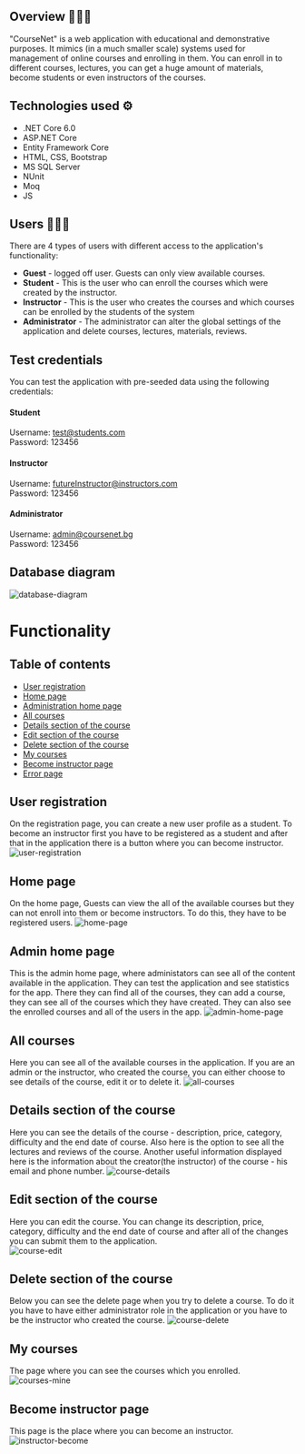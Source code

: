 ## Overview 👨🏻‍💻

"CourseNet" is a web application with educational and demonstrative purposes. It mimics (in a much smaller scale) systems used for management of online courses and enrolling in them. You can enroll in to different courses, lectures, you can get a huge amount of materials, become students or even instructors of the courses.

   ## Technologies used ⚙️
<ul>
  <li>.NET Core 6.0</li>
  <li>ASP.NET Core</li>
  <li>Entity Framework Core</li>
  <li>HTML, CSS, Bootstrap</li>
  <li>MS SQL Server</li>
  <li>NUnit</li>
  <li>Moq</li>
  <li>JS</li>
</ul>

## Users 🧑‍🤝‍🧑
There are 4 types of users with different access to the application's functionality:

<ul>
  <li>
    <b>Guest</b> - logged off user. Guests can only view available courses. 
  </li>
  <li>
    <b>Student</b> - This is the user who can enroll the courses which were created by the instructor.
  </li>
  <li>
    <b>Instructor</b> - This is the user who creates the courses and which courses can be enrolled by the students of the system
  </li>
  <li>
    <b>Administrator</b> - The administrator can alter the global settings of the application and delete courses, lectures, materials, reviews.
  </li>
</ul>

## Test credentials
You can test the application with pre-seeded data using the following credentials:

#### Student
Username: test@students.com </br>
Password: 123456

#### Instructor
Username: futureInstructor@instructors.com </br>
Password: 123456

#### Administrator
Username: admin@coursenet.bg</br>
Password: 123456

## Database diagram

![database-diagram](https://github.com/vbukoev/CourseNet/assets/105813259/90122816-5ccb-45fc-bd4f-4472e04819aa)

# Functionality

## Table of contents
<ul>
  <li>
    <a href="#user-registration">User registration</a>
  </li>
  <li>
    <a href="#home-page">Home page</a>
  </li>
  <li>
    <a href="#admin-home-page">Administration home page</a>
  </li>
  <li>
    <a href="#all-courses">All courses</a>
  </li>
  <li>
    <a href="#details-section-of-the-course">Details section of the course</a>
  </li>
  <li>
    <a href="#edit-section-of-the-course">Edit section of the course</a>
  </li>
  <li>
    <a href="#delete-section-of-the-course">Delete section of the course</a>
  </li>
    <li>
    <a href="#my-courses">My courses</a>
  </li>
    <li>
    <a href="#become-instructor-page">Become instructor page</a>
  </li>
  <li>
    <a href="#error-page">Error page</a>
  </li>
</ul>

## User registration
On the registration page, you can create a new user profile as a student. To become an instructor first you have to be registered as a student and after that in the application there is a button where you can become instructor.
![user-registration](https://github.com/vbukoev/CourseNet/assets/105813259/2e047b95-3990-4727-aeb5-51d0492509f7)

## Home page
On the home page, Guests can view the all of the available courses but they can not enroll into them or become instructors. To do this, they have to be registered users.
![home-page](https://github.com/vbukoev/CourseNet/assets/105813259/d90d803a-457d-4362-9c83-84ce19112e8b)

## Admin home page
This is the admin home page, where administators can see all of the content available in the application. They can test the application and see statistics for the app. There they can find all of the courses, they can add a course, they can see all of the courses which they have created. They can also see the enrolled courses and all of the users in the app.
![admin-home-page](https://github.com/vbukoev/CourseNet/assets/105813259/25699a04-7dfc-4afe-92b8-6cc0b30a685e)

## All courses
Here you can see all of the available courses in the application. If you are an admin or the instructor, who created the course, you can either choose to see details of the course, edit it or to delete it. 
![all-courses](https://github.com/vbukoev/CourseNet/assets/105813259/7eb25df1-3392-442b-8071-8a5aa9713705)

## Details section of the course
Here you can see the details of the course - description, price, category, difficulty and the end date of course. Also here is the option to see all the lectures and reviews of the course. Another useful information displayed here is the information about the creator(the instructor) of the course - his email and phone number.
![course-details](https://github.com/vbukoev/CourseNet/assets/105813259/8e512be8-b654-49b8-8bbf-38c273e6fb30)

## Edit section of the course
Here you can edit the course. You can change its description, price, category, difficulty and the end date of course and after all of the changes you can submit them to the application.  
![course-edit](https://github.com/vbukoev/CourseNet/assets/105813259/0311df60-4c25-4be6-9b13-6a59aa9b3bef)

## Delete section of the course
Below you can see the delete page when you try to delete a course. To do it you have to have either administrator role in the application or you have to be the instructor who created the course.
![course-delete](https://github.com/vbukoev/CourseNet/assets/105813259/16932c1b-6bfd-4e86-83bd-d7004b75bcbc)

## My courses
The page where you can see the courses which you enrolled.
![courses-mine](https://github.com/vbukoev/CourseNet/assets/105813259/dd9fde5d-63fd-465d-a5f7-7db254f4da3f)

## Become instructor page
This page is the place where you can become an instructor.
![instructor-become](https://github.com/vbukoev/CourseNet/assets/105813259/5c69ae36-ded0-43bb-9ea5-7f50d94f2db2)

